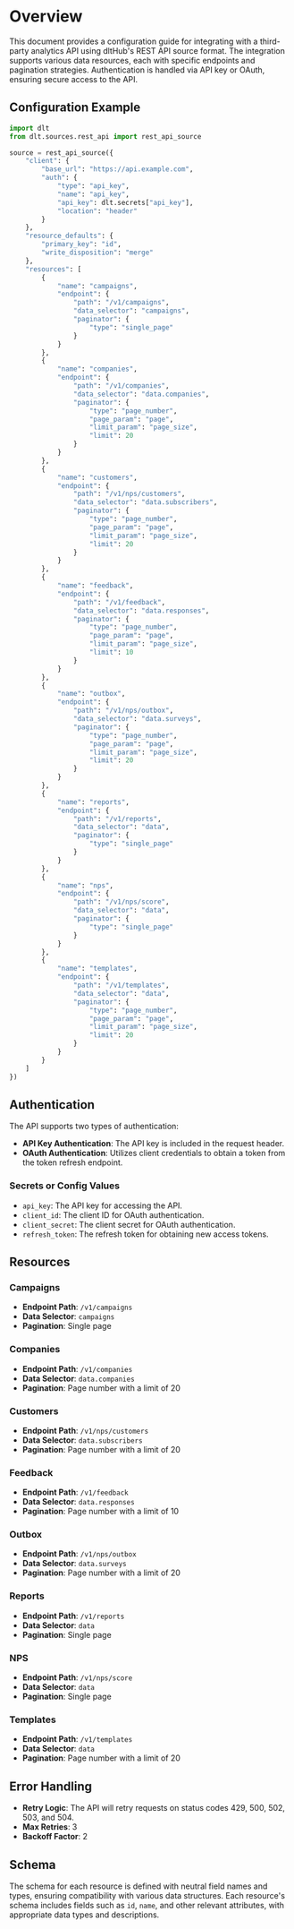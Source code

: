 # Overview

This document provides a configuration guide for integrating with a third-party analytics API using dltHub's REST API source format. The integration supports various data resources, each with specific endpoints and pagination strategies. Authentication is handled via API key or OAuth, ensuring secure access to the API.

## Configuration Example

```python
import dlt
from dlt.sources.rest_api import rest_api_source

source = rest_api_source({
    "client": {
        "base_url": "https://api.example.com",
        "auth": {
            "type": "api_key",
            "name": "api_key",
            "api_key": dlt.secrets["api_key"],
            "location": "header"
        }
    },
    "resource_defaults": {
        "primary_key": "id",
        "write_disposition": "merge"
    },
    "resources": [
        {
            "name": "campaigns",
            "endpoint": {
                "path": "/v1/campaigns",
                "data_selector": "campaigns",
                "paginator": {
                    "type": "single_page"
                }
            }
        },
        {
            "name": "companies",
            "endpoint": {
                "path": "/v1/companies",
                "data_selector": "data.companies",
                "paginator": {
                    "type": "page_number",
                    "page_param": "page",
                    "limit_param": "page_size",
                    "limit": 20
                }
            }
        },
        {
            "name": "customers",
            "endpoint": {
                "path": "/v1/nps/customers",
                "data_selector": "data.subscribers",
                "paginator": {
                    "type": "page_number",
                    "page_param": "page",
                    "limit_param": "page_size",
                    "limit": 20
                }
            }
        },
        {
            "name": "feedback",
            "endpoint": {
                "path": "/v1/feedback",
                "data_selector": "data.responses",
                "paginator": {
                    "type": "page_number",
                    "page_param": "page",
                    "limit_param": "page_size",
                    "limit": 10
                }
            }
        },
        {
            "name": "outbox",
            "endpoint": {
                "path": "/v1/nps/outbox",
                "data_selector": "data.surveys",
                "paginator": {
                    "type": "page_number",
                    "page_param": "page",
                    "limit_param": "page_size",
                    "limit": 20
                }
            }
        },
        {
            "name": "reports",
            "endpoint": {
                "path": "/v1/reports",
                "data_selector": "data",
                "paginator": {
                    "type": "single_page"
                }
            }
        },
        {
            "name": "nps",
            "endpoint": {
                "path": "/v1/nps/score",
                "data_selector": "data",
                "paginator": {
                    "type": "single_page"
                }
            }
        },
        {
            "name": "templates",
            "endpoint": {
                "path": "/v1/templates",
                "data_selector": "data",
                "paginator": {
                    "type": "page_number",
                    "page_param": "page",
                    "limit_param": "page_size",
                    "limit": 20
                }
            }
        }
    ]
})
```

## Authentication

The API supports two types of authentication:

- **API Key Authentication**: The API key is included in the request header.
- **OAuth Authentication**: Utilizes client credentials to obtain a token from the token refresh endpoint.

### Secrets or Config Values

- `api_key`: The API key for accessing the API.
- `client_id`: The client ID for OAuth authentication.
- `client_secret`: The client secret for OAuth authentication.
- `refresh_token`: The refresh token for obtaining new access tokens.

## Resources

### Campaigns

- **Endpoint Path**: `/v1/campaigns`
- **Data Selector**: `campaigns`
- **Pagination**: Single page

### Companies

- **Endpoint Path**: `/v1/companies`
- **Data Selector**: `data.companies`
- **Pagination**: Page number with a limit of 20

### Customers

- **Endpoint Path**: `/v1/nps/customers`
- **Data Selector**: `data.subscribers`
- **Pagination**: Page number with a limit of 20

### Feedback

- **Endpoint Path**: `/v1/feedback`
- **Data Selector**: `data.responses`
- **Pagination**: Page number with a limit of 10

### Outbox

- **Endpoint Path**: `/v1/nps/outbox`
- **Data Selector**: `data.surveys`
- **Pagination**: Page number with a limit of 20

### Reports

- **Endpoint Path**: `/v1/reports`
- **Data Selector**: `data`
- **Pagination**: Single page

### NPS

- **Endpoint Path**: `/v1/nps/score`
- **Data Selector**: `data`
- **Pagination**: Single page

### Templates

- **Endpoint Path**: `/v1/templates`
- **Data Selector**: `data`
- **Pagination**: Page number with a limit of 20

## Error Handling

- **Retry Logic**: The API will retry requests on status codes 429, 500, 502, 503, and 504.
- **Max Retries**: 3
- **Backoff Factor**: 2

## Schema

The schema for each resource is defined with neutral field names and types, ensuring compatibility with various data structures. Each resource's schema includes fields such as `id`, `name`, and other relevant attributes, with appropriate data types and descriptions.